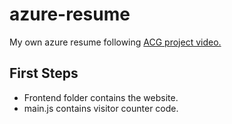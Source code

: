 # azure-resume
My own azure resume following [ACG project video.](https://www.youtube.com/watch?v=ieYrBWmkfno) 

## First Steps

- Frontend folder contains the website.
- main.js contains visitor counter code.